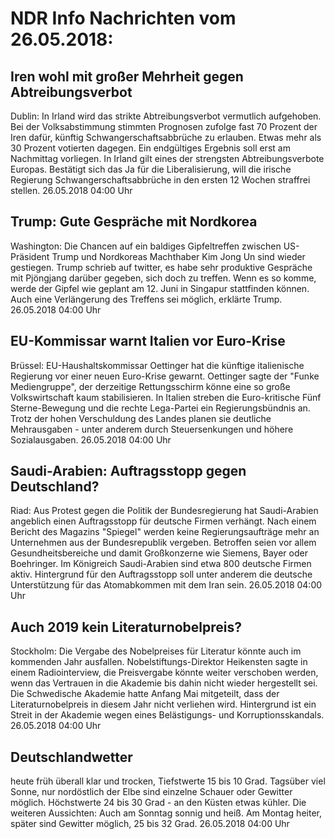 # NDR Info Nachrichten vom 26.05.2018:


## Iren wohl mit großer Mehrheit gegen Abtreibungsverbot
Dublin: In Irland wird das strikte Abtreibungsverbot vermutlich aufgehoben. Bei der Volksabstimmung stimmten Prognosen zufolge fast 70 Prozent der Iren dafür, künftig Schwangerschaftsabbrüche zu erlauben. Etwas mehr als 30 Prozent votierten dagegen. Ein endgültiges Ergebnis soll erst am Nachmittag vorliegen. In Irland gilt eines der strengsten Abtreibungsverbote Europas. Bestätigt sich das Ja für die Liberalisierung, will die irische Regierung Schwangerschaftsabbrüche in den ersten 12 Wochen straffrei stellen. 26.05.2018 04:00 Uhr 

## Trump: Gute Gespräche mit Nordkorea
Washington:	Die Chancen auf ein baldiges Gipfeltreffen zwischen US-Präsident Trump und Nordkoreas Machthaber Kim Jong Un sind wieder gestiegen. Trump schrieb auf twitter, es habe sehr produktive Gespräche mit Pjöngjang darüber gegeben, sich doch zu treffen. Wenn es so komme, werde der Gipfel wie geplant am 12. Juni in Singapur stattfinden können. Auch eine Verlängerung des Treffens sei möglich, erklärte Trump. 26.05.2018 04:00 Uhr 

## EU-Kommissar warnt Italien vor Euro-Krise
Brüssel:	EU-Haushaltskommissar Oettinger hat die künftige italienische Regierung vor einer neuen Euro-Krise gewarnt. Oettinger sagte der "Funke Mediengruppe", der derzeitige Rettungsschirm könne eine so große Volkswirtschaft kaum stabilisieren. In Italien streben die Euro-kritische Fünf Sterne-Bewegung und die rechte Lega-Partei ein Regierungsbündnis an. Trotz der hohen Verschuldung des Landes planen sie deutliche Mehrausgaben - unter anderem durch Steuersenkungen und höhere Sozialausgaben. 26.05.2018 04:00 Uhr 

## Saudi-Arabien: Auftragsstopp gegen Deutschland?
Riad: Aus Protest gegen die Politik der Bundesregierung hat Saudi-Arabien angeblich einen Auftragsstopp für deutsche Firmen verhängt. Nach einem Bericht des Magazins "Spiegel" werden keine Regierungsaufträge mehr an Unternehmen aus der Bundesrepublik vergeben. Betroffen seien vor allem Gesundheitsbereiche und damit Großkonzerne wie Siemens, Bayer oder Boehringer. Im Königreich Saudi-Arabien sind etwa 800 deutsche Firmen aktiv. Hintergrund für den Auftragsstopp soll unter anderem die deutsche Unterstützung für das Atomabkommen mit dem Iran sein. 26.05.2018 04:00 Uhr 

## Auch 2019 kein Literaturnobelpreis?
Stockholm: 	Die Vergabe des Nobelpreises für Literatur könnte auch im kommenden Jahr ausfallen. Nobelstiftungs-Direktor Heikensten sagte in einem Radiointerview, die Preisvergabe könnte weiter verschoben werden, wenn das Vertrauen in die Akademie bis dahin nicht wieder hergestellt sei. Die Schwedische Akademie hatte Anfang Mai mitgeteilt, dass der Literaturnobelpreis in diesem Jahr nicht verliehen wird. Hintergrund ist ein Streit in der Akademie wegen eines Belästigungs- und Korruptionsskandals. 26.05.2018 04:00 Uhr 

## Deutschlandwetter
heute früh überall klar und trocken, Tiefstwerte 15 bis 10 Grad. Tagsüber viel Sonne, nur nordöstlich der Elbe sind einzelne Schauer oder Gewitter möglich. Höchstwerte 24 bis 30 Grad - an den Küsten etwas kühler. Die weiteren Aussichten:
Auch am Sonntag sonnig und heiß. Am Montag heiter, später sind Gewitter möglich, 25 bis 32 Grad. 26.05.2018 04:00 Uhr 

